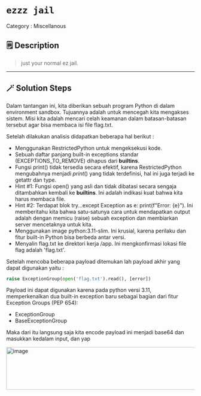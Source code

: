 # `ezzz jail`
Category : Miscellanous
## 🗒️ Description
> just your normal ez jail.
---
## 🪄 Solution Steps
Dalam tantangan ini, kita diberikan sebuah program Python di dalam environment sandbox. Tujuannya adalah untuk mencegah kita mengakses sistem. Misi kita adalah mencari celah keamanan dalam batasan-batasan tersebut agar bisa membaca isi file flag.txt.

Setelah dilakukan analisis didapatkan beberapa hal berikut : 
- Menggunakan RestrictedPython untuk mengeksekusi kode.
- Sebuah daftar panjang built-in exceptions standar (EXCEPTIONS_TO_REMOVE) dihapus dari __builtins__.
- Fungsi print() tidak tersedia secara efektif, karena RestrictedPython mengubahnya menjadi _print_() yang tidak terdefinisi, hal ini juga terjadi ke getattr dan type.
- Hint #1: Fungsi open() yang asli dan tidak dibatasi secara sengaja ditambahkan kembali ke __builtins__. Ini adalah indikasi kuat bahwa kita harus membaca file.
- Hint #2: Terdapat blok try...except Exception as e: print(f"Error: {e}"). Ini memberitahu kita bahwa satu-satunya cara untuk mendapatkan output adalah dengan memicu (raise) sebuah exception dan membiarkan server mencetaknya untuk kita.
- Menggunakan image python:3.11-slim. Ini krusial, karena perilaku dan fitur built-in Python bisa berbeda antar versi.
- Menyalin flag.txt ke direktori kerja /app. Ini mengkonfirmasi lokasi file flag adalah 'flag.txt'.

Setelah mencoba beberapa payload ditemukan lah payload akhir yang dapat digunakan yaitu : 
```python
raise ExceptionGroup(open('flag.txt').read(), [error])
```

Payload ini dapat digunakan karena pada python versi 3.11, memperkenalkan dua built-in exception baru sebagai bagian dari fitur Exception Groups (PEP 654):
- ExceptionGroup
- BaseExceptionGroup

Maka dari itu langsung saja kita encode payload ini menjadi base64 dan masukkan kedalam input, dan yap

<img width="777" height="114" alt="image" src="https://github.com/user-attachments/assets/2f888d06-6e41-4659-a31a-d23cbc200a85" />
